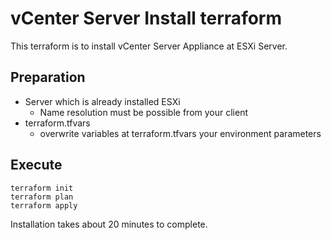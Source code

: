 # vCenter Server Install terraform
This terraform is to install vCenter Server Appliance at ESXi Server.

## Preparation
- Server which is already installed ESXi
  - Name resolution must be possible from your client
- terraform.tfvars
  - overwrite variables at terraform.tfvars your environment parameters

## Execute
```
terraform init
terraform plan
terraform apply
```
  
Installation takes about 20 minutes to complete.
  

